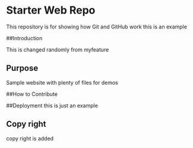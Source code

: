 # Starter Web Repo

This repository is for showing how Git and GitHub work
this is an example


##Introduction

This is changed randomly from myfeature

## Purpose

Sample website with plenty of files for demos

##How to Contribute

##Deployment
this is just an example

## Copy right

copy right is added